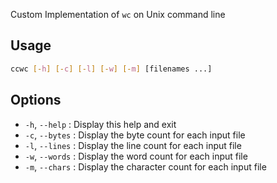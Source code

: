 Custom Implementation of `wc` on Unix command line

## Usage
```bash
ccwc [-h] [-c] [-l] [-w] [-m] [filenames ...]
```

## Options
- `-h`, `--help` : Display this help and exit
- `-c`, `--bytes` : Display the byte count for each input file
- `-l`, `--lines` : Display the line count for each input file
- `-w`, `--words` : Display the word count for each input file
- `-m`, `--chars` : Display the character count for each input file
  